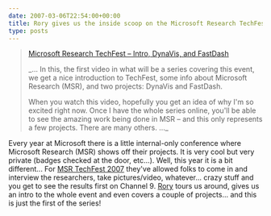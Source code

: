 ```yaml
---
date: 2007-03-06T22:54:00+00:00
title: Rory gives us the inside scoop on the Microsoft Research TechFest
type: posts
---
```

> [Microsoft Research TechFest &#8211; Intro, DynaVis, and FastDash](http://channel9.msdn.com/ShowPost.aspx?PostID=288554)
>
> _... In this, the first video in what will be a series covering this event, we get a nice introduction to TechFest, some info about Microsoft Research (MSR), and two projects: DynaVis and FastDash.
>
> When you watch this video, hopefully you get an idea of why I'm so excited right now. Once I have the whole series online, you'll be able to see the amazing work being done in MSR &#8211; and this only represents a few projects. There are many others. ..._</blockquote>
>
> Every year at Microsoft there is a little internal-only conference where Microsoft Research (MSR) shows off their projects. It is very cool but very private (badges checked at the door, etc...). Well, this year it is a bit different... For [MSR TechFest 2007](http://research.microsoft.com/aboutmsr/techfest/default.aspx) they've allowed folks to come in and interview the researchers, take pictures/video, whatever... crazy stuff and you get to see the results first on Channel 9.  [Rory](http://www.neopoleon.com/home/default.aspx) tours us around, gives us an intro to the whole event and even covers a couple of projects... and this is just the first of the series!
